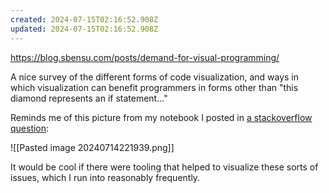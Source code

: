 ```yaml
---
created: 2024-07-15T02:16:52.908Z
updated: 2024-07-15T02:16:52.908Z
---
```

https://blog.sbensu.com/posts/demand-for-visual-programming/

A nice survey of the different forms of code visualization, and ways in which visualization can benefit programmers in forms other than "this diamond represents an if statement..."

Reminds me of this picture from my notebook I posted in [a stackoverflow question](https://stackoverflow.com/questions/17237743/timeout-within-a-popen-works-but-popen-inside-a-timeout-doesnt):

![[Pasted image 20240714221939.png]]

It would be cool if there were tooling that helped to visualize these sorts of issues, which I run into reasonably frequently.